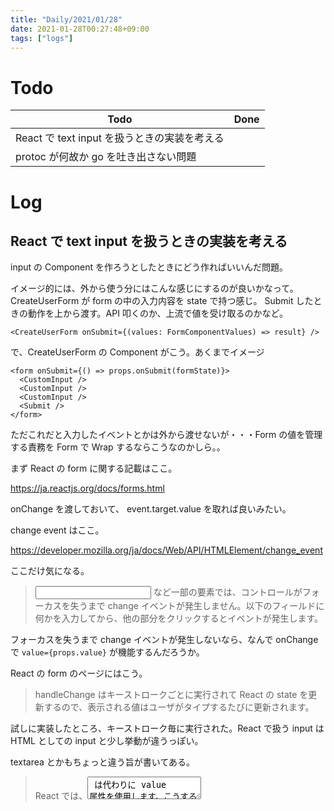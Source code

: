 ```yaml
---
title: "Daily/2021/01/28"
date: 2021-01-28T00:27:48+09:00
tags: ["logs"]
---
```


# Todo

| Todo                                         | Done |
| -------------------------------------------- | ---- |
| React で text input を扱うときの実装を考える |      |
| protoc が何故か go を吐き出さない問題        |      |

# Log

## React で text input を扱うときの実装を考える

input の Component を作ろうとしたときにどう作ればいいんだ問題。

イメージ的には、外から使う分にはこんな感じにするのが良いかなって。CreateUserForm が form の中の入力内容を state で持つ感じ。
Submit したときの動作を上から渡す。API 叩くのか、上流で値を受け取るのかなど。

```
<CreateUserForm onSubmit={(values: FormComponentValues) => result} />
```

で、CreateUserForm の Component がこう。あくまでイメージ

```
<form onSubmit={() => props.onSubmit(formState)}>
  <CustomInput />
  <CustomInput />
  <CustomInput />
  <Submit />
</form>
```

ただこれだと入力したイベントとかは外から渡せないが・・・Form の値を管理する責務を Form で Wrap するならこうなのかしら。。

まず React の form に関する記載はここ。

https://ja.reactjs.org/docs/forms.html

onChange を渡しておいて、 event.target.value を取れば良いみたい。

change event はここ。

https://developer.mozilla.org/ja/docs/Web/API/HTMLElement/change_event

ここだけ気になる。

> <input type="text"> など一部の要素では、コントロールがフォーカスを失うまで change イベントが発生しません。以下のフィールドに何かを入力してから、他の部分をクリックするとイベントが発生します。

フォーカスを失うまで change イベントが発生しないなら、なんで onChange で `value={props.value}` が機能するんだろうか。

React の form のページにはこう。

> handleChange はキーストロークごとに実行されて React の state を更新するので、表示される値はユーザがタイプするたびに更新されます。

試しに実装したところ、キーストローク毎に実行された。React で扱う input は HTML としての input と少し挙動が違うっぽい。

textarea とかもちょっと違う旨が書いてある。

> React では、<textarea> は代わりに value 属性を使用します。こうすることで、<textarea> を使用するフォームは単一行の入力フォームと非常に似た書き方ができるようになります

使いやすいようになってるみたい。

## protoc が何故か go を吐き出さない問題

吐き出されないと当然開発に入れないので困っている

以前書いた [ProtocolBuffer の import の記事](/posts/import-of-protocol-buffer/) で動作を確認しようと思ったら、よく見たらなんかおかしい。

protoc コマンドのオプション `--go_out=plugins=grpc:./go` が記載してる `protoc` のバージョン（`3.6.0`）と一致してない・・・・

たぶん別のバージョンの protoc で動かしたんだと思うので、再度上から実行して書き直した。

すると、

```
protoc -I . -I ~/src --go-grpc_out ./go models/user.proto 
```

ここでやっぱり user_grpc.pb.go が生成されない。もしかして service がないと生成されなくなってる？

試しに service を追加したら生成された。

というかよく生成されるコード読んでみたら、message に対応する type が生成されてないぞなんだこれ。

で、解決。そもそも、protoc のバージョンを変えたら以下のエラーが出るようになってた。

```
--go_out: protoc-gen-go: plugins are not supported; use 'protoc --go-grpc_out=...' to generate gRPC
```

ので、`--go_out=plugins=grpc:./go` をとりあえず以下のようなオプションにした。

```
--go-grpc_out <dir>
```

この書き方をすると `protoc-gen-go-grpc` が動いているという認識がそもそも足りなかったのだけど、 `protoc-gen-go-grpc` は `message` に対応する `struct` を生成しない。

その struct の定義自体は grpc じゃないもんね。確かに。

今までもたぶん `message` に対応する `struct` を生成してくれていたのは `protoc-gen-go` 。

なので、正しくアウトプットするためには、

```
--go_out <dir> --go-grpc_out <dir>
```

というオプションが必要だった。勉強になった。

## その他作業中に発生したこと

### protoc の plugin についての記事

どっかで読んで作ってみたい

https://qiita.com/yugui/items/87d00d77dee159e74886

## Next

```
